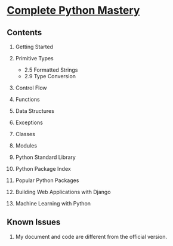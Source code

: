 # [Complete Python Mastery](https://codewithmosh.com/p/python-programming-course-beginners)

## Contents

1. Getting Started

2. Primitive Types
    - 2.5 Formatted Strings
    - 2.9 Type Conversion

3. Control Flow

4. Functions

5. Data Structures

6. Exceptions

7. Classes

8. Modules

9. Python Standard Library

10. Python Package Index

11. Popular Python Packages

12. Building Web Applications with Django

13. Machine Learning with Python

## Known Issues

1. My document and code are different from the official version.

